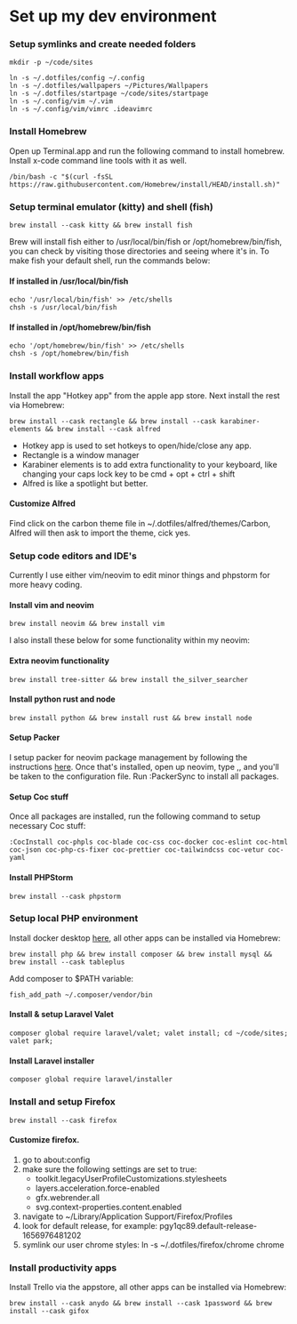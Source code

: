 # Set up my dev environment

### Setup symlinks and create needed folders

```
mkdir -p ~/code/sites

ln -s ~/.dotfiles/config ~/.config
ln -s ~/.dotfiles/wallpapers ~/Pictures/Wallpapers
ln -s ~/.dotfiles/startpage ~/code/sites/startpage
ln -s ~/.config/vim ~/.vim
ln -s ~/.config/vim/vimrc .ideavimrc
```

### Install Homebrew

Open up Terminal.app and run the following command to install homebrew. Install x-code command line tools with it as well.

```
/bin/bash -c "$(curl -fsSL https://raw.githubusercontent.com/Homebrew/install/HEAD/install.sh)"
```

### Setup terminal emulator (kitty) and shell (fish)

```
brew install --cask kitty && brew install fish
```

Brew will install fish either to /usr/local/bin/fish or /opt/homebrew/bin/fish, you can check by visiting those directories and seeing where it's in. To make fish your default shell, run the commands below:

#### If installed in /usr/local/bin/fish

```
echo '/usr/local/bin/fish' >> /etc/shells
chsh -s /usr/local/bin/fish
```

#### If installed in /opt/homebrew/bin/fish

```
echo '/opt/homebrew/bin/fish' >> /etc/shells
chsh -s /opt/homebrew/bin/fish
```

### Install workflow apps

Install the app "Hotkey app" from the apple app store. Next install the rest via Homebrew:

```
brew install --cask rectangle && brew install --cask karabiner-elements && brew install --cask alfred
```

- Hotkey app is used to set hotkeys to open/hide/close any app.
- Rectangle is a window manager
- Karabiner elements is to add extra functionality to your keyboard, like changing your caps lock key to be cmd + opt + ctrl + shift
- Alfred is like a spotlight but better.

#### Customize Alfred

Find click on the carbon theme file in ~/.dotfiles/alfred/themes/Carbon, Alfred will then ask to import the theme, cick yes.

### Setup code editors and IDE's

Currently I use either vim/neovim to edit minor things and phpstorm for more heavy coding.

#### Install vim and neovim

```
brew install neovim && brew install vim
```

I also install these below for some functionality within my neovim:

#### Extra neovim functionality

```
brew install tree-sitter && brew install the_silver_searcher
```

#### Install python rust and node

```
brew install python && brew install rust && brew install node
```

#### Setup Packer

I setup packer for neovim package management by following the instructions [here](https://github.com/wbthomason/packer.nvim#quickstart). Once that's installed, open up neovim, type ,, and you'll be taken to the configuration file. Run :PackerSync to install all packages.

#### Setup Coc stuff

Once all packages are installed, run the following command to setup necessary Coc stuff:

```
:CocInstall coc-phpls coc-blade coc-css coc-docker coc-eslint coc-html coc-json coc-php-cs-fixer coc-prettier coc-tailwindcss coc-vetur coc-yaml
```

#### Install PHPStorm

```
brew install --cask phpstorm
```

### Setup local PHP environment

Install docker desktop [here](https://docs.docker.com/desktop/install/mac-install/), all other apps can be installed via Homebrew:

```
brew install php && brew install composer && brew install mysql && brew install --cask tableplus
```

Add composer to $PATH variable:

```
fish_add_path ~/.composer/vendor/bin
```

#### Install & setup Laravel Valet

```
composer global require laravel/valet; valet install; cd ~/code/sites; valet park;
```

#### Install Laravel installer

```
composer global require laravel/installer
```

### Install and setup Firefox

```
brew install --cask firefox
```

#### Customize firefox.

1. go to about:config
2. make sure the following settings are set to true:
   - toolkit.legacyUserProfileCustomizations.stylesheets
   - layers.acceleration.force-enabled
   - gfx.webrender.all
   - svg.context-properties.content.enabled
3. navigate to ~/Library/Application Support/Firefox/Profiles
4. look for default release, for example: pgy1qc89.default-release-1656976481202
5. symlink our user chrome styles: ln -s ~/.dotfiles/firefox/chrome chrome

### Install productivity apps

Install Trello via the appstore, all other apps can be installed via Homebrew:

```
brew install --cask anydo && brew install --cask 1password && brew install --cask gifox
```
